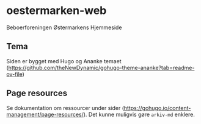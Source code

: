 # oestermarken-web

Beboerforeningen Østermarkens Hjemmeside

## Tema

Siden er bygget med Hugo og Ananke temaet (<https://github.com/theNewDynamic/gohugo-theme-ananke?tab=readme-ov-file>)

## Page resources

Se dokumentation om ressourcer under sider (<https://gohugo.io/content-management/page-resources/>). Det kunne muligvis gøre `arkiv-md` enklere.
